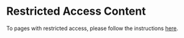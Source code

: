 # Restricted Access Content

To pages with restricted access, please follow the instructions [here](https://docs.google.com/spreadsheets/d/1Fuwte-aDedsDqPuOpGHvZ_8K2gWvyQa75B7HAhhhb-M/edit?usp=sharing).